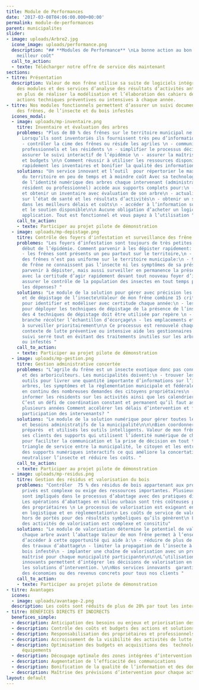 ```yaml
---
title: Module de Performances
date: '2017-03-08T04:06:00.000+00:00'
permalink: module-de-performances
parent: municipalites
slider:
- image: uploads/Arbre2.jpg
  icone_image: uploads/performance.png
  description: "## **Modules de Performance** \nLa bonne action au bon endroit au
    meilleur coût"
  call_to_action:
  - texte: Télécharger notre offre de service dès maintenant
sections:
- titre: Présentation
  description: Valeur de mon frêne utilise sa suite de logiciels intégrés pour fournir
    des modules et des services d’analyse des résultats d’activités antérieures. Ceci
    en plus de réaliser la modélisation et l’élaboration des cahiers de charges des
    actions techniques préventives ou intensives à chaque année.
- titre: Nos modules fonctionnels permettent d’assurer un suivi documenté et maîtrisé
    des frênes, de l’insecte et du bois infestés
  icones_modal:
  - image: uploads/mp-inventaire.png
    titre: Inventaire et évaluation des arbres
    problemes: "Plus de 80 % des frênes sur le territoire municipal ne sont pas répertoriés.
      Lorsqu’ils sont inventoriés ils fournissent très peu d’informations pour : \n
      - contrôler la cime des frênes ou réside les agriles \n - communiquer avec les
      professionnels et les résidents \n - simplifier le processus décisionnel ou
      assurer le suivi interactif de l’épidémie \n - assurer la maîtrise des coûts
      et budgets \n\n Comment réussir à utiliser les ressources disponibles pour augmenter
      rapidement les inventaires et bonifier la qualité des informations sur les arbres? "
    solutions: "Un service innovant et l’outil  pour répertorier le maximum de frêne
      du territoire en peu de temps et à moindre coût Avec sa technologie de création
      de l’identité numérique des arbres chaque intervenant (administration municipale,
      résident ou professionnel) accède aux supports complets pour:\n - passer à l’action
      et obtenir un inventaire avec évaluation de son arbre\n - actualiser l’information
      sur l’état de santé et les résultats d’activités\n - obtenir un service de qualité
      dans les meilleurs délais et coûts\n - accéder à l’information sur la règlementation
      et le soutien disponible\n\n Aucune obligation d’acheter un logiciel ou une
      application. Tout est fonctionnel et vous payez à l’utilisation "
    call_to_action:
    - texte: Participer au projet pilote de démonstration
  - image: uploads/mp-depistage.png
    titre: Contrôle des foyers d'infestation et surveillance des frêne
    problemes: "Les foyers d’infestation sont toujours de très petites tailles au
      début de l’épidémie. Comment parvenir à les dépister rapidement: Alors que:\n
      - les frênes sont présents un peu partout sur le territoire,\n - la densité
      des frênes n’est pas uniforme sur le territoire municipale:\n - 90 % des propriétaires
      de frêne ne connaissent pas l’insecte ni les symptômes de sa présence \n\n Comment
      parvenir à dépister, mais aussi surveiller en permanence la présence de l’insecte
      avec la certitude d’agir rapidement devant tout nouveau foyer d’infestation?\nComment
      assurer le contrôle de la population des insectes en tout temps pour limiter
      les dépenses? "
    solutions: "Le module de la solution pour gérer avec précision les points de surveillance
      et de dépistage de l’insecte\nValeur de mon frêne combine 15 critères et indicateurs
      pour identifier et modéliser avec certitude chaque année:\n - les repères stratégiques
      pour déployer les techniques de dépistage de la présence de l’insecte\n - laquelle
      des 4 techniques de dépistage doit être utilisée par repère \n - sur quelle
      branche récolter l’échantillon d’écorçage\n - les emplacements et les frênes
      à surveiller prioritairement\n\n Ce processus est renouvelé chaque année en
      contexte de lutte préventive ou intensive aide les gestionnaires à assurer le
      suivi serré tout en évitant des traitements inutiles sur les arbres non menacés
      ou infestés "
    call_to_action:
    - texte: Participer au projet pilote de démonstration
  - image: uploads/mp-gestion.png
    titre: Gestion administrative concertée
    problemes: "L’agrile du frêne est un insecte exotique donc pas connu des résidents
      et des arboriculteurs. Les municipalités doivent:\n - trouver les meilleurs
      outils pour livrer une quantité importante d’informations sur l’insecte, les
      arbres, les symptômes et la règlementation municipale et fédérale.\n - gérer
      en continu des nombreuses demandes des citoyens propriétaires\n - maintenir
      informer les résidents sur les activités ainsi que les calendriers favorables\n\n
      C’est un défi de coordination constant et permanent qu’il faut assurer pendant
      plusieurs années Comment accélérer les délais d’intervention et faciliter la
      participation des intervenants? "
    solutions: "Le module de la solution numérique pour gérer toutes les demandes
      et besoins administratifs de la municipalité\n\n\nBien coordonner, c’est être
      préparés  et utilisés les outils intelligents. Valeur de mon frêne offre pour
      ses clients des supports qui utilisent l’identité numérique de chaque frêne
      pour faciliter la communication et la prise de décision en tout temps.\n\n\nLe
      triangle de service entre la municipalité, le citoyen et les entrepreneurs utilise
      des supports numériques interactifs ce qui améliore la concertation utile pour
      neutraliser l’insecte et réduire les coûts. "
    call_to_action:
    - texte: Participer au projet pilote de démonstration
  - image: uploads/mp-residus.png
    titre: Gestion des résidus et valorisation du bois
    problemes: "Contrôler  75 % des résidus de bois appartenant aux propriétaires
      privés est complexe ou exige des ressources importantes. Plusieurs intervenants
      sont impliqués dans le processus d’abattage avec des pratiques divergentes\n
      Les opérations d’abattages en milieu urbain sont très coûteuses pour la majorité
      des propriétaires \n Le processus de valorisation est exigeant en équipements,
      en logistique et en règlementation\n Les coûts de service de valorisation sont
      hors de portés pour des résultats symboliques qu’ils génèrent\n Le contrôle
      des activités de valorisation est complexe et consititu"
    solutions: "Le module de valorisation détermine le potentiel de valorisation de
      chaque arbre avant l’abattage Valeur de mon frêne permet à l’ensemble des propriétaires
      d’accéder à cette opportunité qui aide à:\n - réduire de plus de 30 % les coûts
      des travaux d’abattage\n - limiter la propagation de l’insecte à travers le
      bois infesté\n - implanter une chaîne de valorisation avec un processus de  traçabilité
      maîtrisé pour chaque municipalité participante\n\n\nL’utilisation de nos services
      innovants permettent d’intégrer les décisions de valorisation en amont dans
      les solutions d’intervention. \n\nNos services innovants  garantissent de fait
      des économies ou des revenus concrets pour tous nos clients "
    call_to_action:
    - texte: Participer au projet pilote de démonstration
- titre: Avantages
  icones:
  - image: uploads/avantage-2.png
  description: Les coûts sont réduits de plus de 20% par tout les intervenants.
- titre: BÉNÉFICES DIRECTS ET INDIRECTS
  benefices_simple:
  - description: Anticipation des besoins ou enjeux et priorisation des activités
  - description: Contrôle des coûts et budgets des actions et solutions
  - description: Responsabilisation des propriétaires et professionnels
  - description: Accroissement de la visibilité des activités de lutte
  - description: Optimisation des budgets en acquisitions des  technologies et des
      équipements
  - description: Découpage optimale des zones intégrées d’intervention
  - description: Augmentation de l’efficacité des communications
  - description: Bonification de la qualité de l’information et des données
  - description: Maîtrise des prévisions d’intervention pour chaque activité
layout: default
---
```

